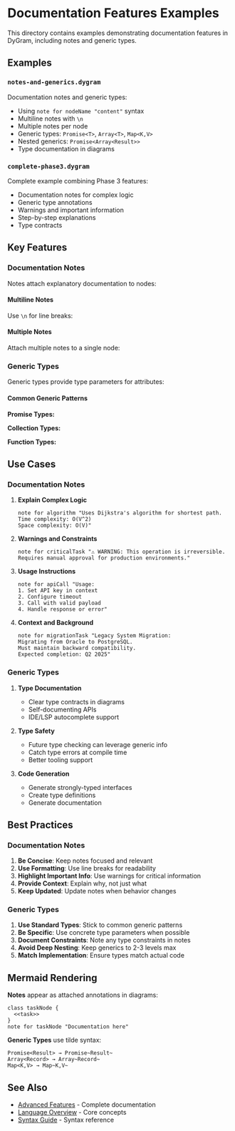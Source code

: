 # Documentation Features Examples

This directory contains examples demonstrating documentation features in DyGram, including notes and generic types.

## Examples

### `notes-and-generics.dygram`
Documentation notes and generic types:
- Using `note for nodeName "content"` syntax
- Multiline notes with `\n`
- Multiple notes per node
- Generic types: `Promise<T>`, `Array<T>`, `Map<K,V>`
- Nested generics: `Promise<Array<Result>>`
- Type documentation in diagrams

### `complete-phase3.dygram`
Complete example combining Phase 3 features:
- Documentation notes for complex logic
- Generic type annotations
- Warnings and important information
- Step-by-step explanations
- Type contracts

## Key Features

### Documentation Notes

Notes attach explanatory documentation to nodes:


<ExampleLoader path="examples/generated/example-1.dygram" height="400px" />


#### Multiline Notes

Use `\n` for line breaks:


<ExampleLoader path="examples/generated/example-2.dygram" height="400px" />


#### Multiple Notes

Attach multiple notes to a single node:


<ExampleLoader path="examples/generated/example-3.dygram" height="400px" />


### Generic Types

Generic types provide type parameters for attributes:


<ExampleLoader path="examples/generated/example-4.dygram" height="400px" />


#### Common Generic Patterns

**Promise Types:**

<ExampleLoader path="examples/generated/example-5.dygram" height="400px" />


**Collection Types:**

<ExampleLoader path="examples/generated/example-6.dygram" height="400px" />


**Function Types:**

<ExampleLoader path="examples/generated/example-7.dygram" height="400px" />


## Use Cases

### Documentation Notes

1. **Explain Complex Logic**
   ```dygram
   note for algorithm "Uses Dijkstra's algorithm for shortest path.
   Time complexity: O(V^2)
   Space complexity: O(V)"
   ```

2. **Warnings and Constraints**
   ```dygram
   note for criticalTask "⚠️ WARNING: This operation is irreversible.
   Requires manual approval for production environments."
   ```

3. **Usage Instructions**
   ```dygram
   note for apiCall "Usage:
   1. Set API key in context
   2. Configure timeout
   3. Call with valid payload
   4. Handle response or error"
   ```

4. **Context and Background**
   ```dygram
   note for migrationTask "Legacy System Migration:
   Migrating from Oracle to PostgreSQL.
   Must maintain backward compatibility.
   Expected completion: Q2 2025"
   ```

### Generic Types

1. **Type Documentation**
   - Clear type contracts in diagrams
   - Self-documenting APIs
   - IDE/LSP autocomplete support

2. **Type Safety**
   - Future type checking can leverage generic info
   - Catch type errors at compile time
   - Better tooling support

3. **Code Generation**
   - Generate strongly-typed interfaces
   - Create type definitions
   - Generate documentation

## Best Practices

### Documentation Notes

1. **Be Concise**: Keep notes focused and relevant
2. **Use Formatting**: Use line breaks for readability
3. **Highlight Important Info**: Use warnings for critical information
4. **Provide Context**: Explain why, not just what
5. **Keep Updated**: Update notes when behavior changes

### Generic Types

1. **Use Standard Types**: Stick to common generic patterns
2. **Be Specific**: Use concrete type parameters when possible
3. **Document Constraints**: Note any type constraints in notes
4. **Avoid Deep Nesting**: Keep generics to 2-3 levels max
5. **Match Implementation**: Ensure types match actual code

## Mermaid Rendering

**Notes** appear as attached annotations in diagrams:
```mermaid
class taskNode {
  <<task>>
}
note for taskNode "Documentation here"
```

**Generic Types** use tilde syntax:
```
Promise<Result> → Promise~Result~
Array<Record> → Array~Record~
Map<K,V> → Map~K,V~
```

## See Also

- [Advanced Features](../../docs/advanced-features.md) - Complete documentation
- [Language Overview](../../docs/language-overview.md) - Core concepts
- [Syntax Guide](../../docs/syntax-guide.md) - Syntax reference
